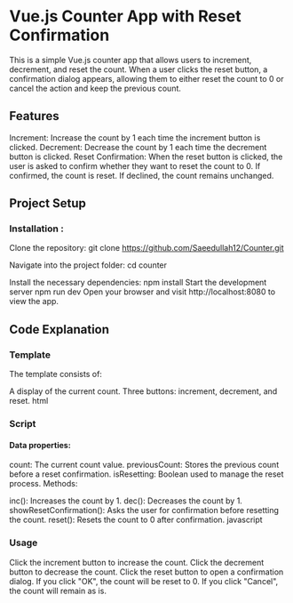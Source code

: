 # Vue.js Counter App with Reset Confirmation

This is a simple Vue.js counter app that allows users to increment, decrement, and reset the count. When a user clicks the reset button, a confirmation dialog appears, allowing them to either reset the count to 0 or cancel the action and keep the previous count.

## Features
Increment: Increase the count by 1 each time the increment button is clicked.
Decrement: Decrease the count by 1 each time the decrement button is clicked.
Reset Confirmation: When the reset button is clicked, the user is asked to confirm whether they want to reset the count to 0. If confirmed, the count is reset. If declined, the count remains unchanged.
## Project Setup
### Installation :
Clone the repository:
git clone https://github.com/Saeedullah12/Counter.git

Navigate into the project folder:
cd counter

Install the necessary dependencies:
npm install
Start the development server
npm run dev
Open your browser and visit http://localhost:8080 to view the app.

## Code Explanation
### Template
The template consists of:

A display of the current count.
Three buttons: increment, decrement, and reset.
html 
<template>
  <h2>{{ count }}</h2>
  <button @click="inc">increment</button>
  <button @click="dec">decrement</button>
  <button @click="showResetConfirmation">reset</button>
</template>

### Script
#### Data properties:

count: The current count value.
previousCount: Stores the previous count before a reset confirmation.
isResetting: Boolean used to manage the reset process.
Methods:

inc(): Increases the count by 1.
dec(): Decreases the count by 1.
showResetConfirmation(): Asks the user for confirmation before resetting the count.
reset(): Resets the count to 0 after confirmation.
javascript

<script>
export default {
  name: "app",
  data() {
    return {
      count: 0,
      previousCount: 0,
      isResetting: false,
    };
  },
  methods: {
    inc() {
      this.count++;
    },
    dec() {
      this.count--;
    },

    showResetConfirmation() {
      this.previousCount = this.count;
      const confirmReset = confirm("Do you want to reset the count?");
      if (confirmReset) {
        this.reset();
      } else {
        this.count = this.previousCount;
      }
    },

    reset() {
      this.count = 0;
      alert("Count has been reset to 0.");
    },
  },
};
</script>

### Usage
Click the increment button to increase the count.
Click the decrement button to decrease the count.
Click the reset button to open a confirmation dialog. If you click "OK", the count will be reset to 0. If you click "Cancel", the count will remain as is.
